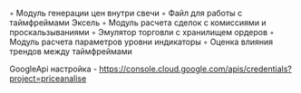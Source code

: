 ◦ Модуль генерации цен внутри свечи
◦ Файл для работы с таймфреймами Эксель
◦ Модуль расчета сделок с комиссиями и проскальзываниями
◦ Эмулятор торговли с хранилищем ордеров
◦ Модуль расчета параметров уровни индикаторы
◦ Оценка влияния трендов между таймфреймами


GoogleApi настройка - https://console.cloud.google.com/apis/credentials?project=priceanalise